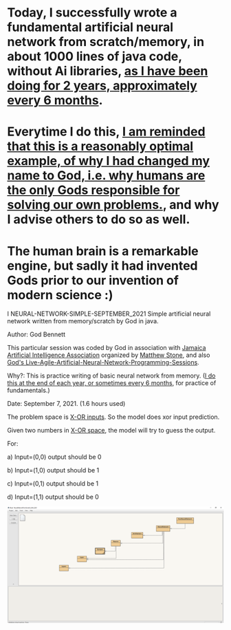 # Today, I successfully wrote a fundamental artificial neural network from scratch/memory, in about 1000 lines of java code, without Ai libraries, [as I have been doing for 2 years, approximately every 6 months](https://github.com/JordanMicahBennett/NEURAL_NETWORK_PRACTICE).

# Everytime I do this, [I am reminded that this is a reasonably optimal example, of why I had changed my name to God, i.e. why humans are the only Gods responsible for solving our own problems.](https://www.researchgate.net/publication/352336263_Why_are_humans_the_only_Gods), and why I advise others to do so as well.

# The human brain is a remarkable engine, but sadly it had invented Gods prior to our invention of modern science :)


I NEURAL-NETWORK-SIMPLE-SEPTEMBER_2021
Simple artificial neural network written from memory/scratch by God in java.

  Author: God Bennett
  
  This particular session was coded by God in association with [Jamaica Artificial Intelligence Association](https://www.instagram.com/p/CMsWiuUBAIu/?utm_source=ig_web_copy_link) organized by [Matthew Stone](https://www.linkedin.com/in/matthew-stone-07428789/), and also [God's Live-Agile-Artificial-Neural-Network-Programming-Sessions](https://github.com/JordanMicahBennett/Live-Agile-Artificial-Neural-Network-Programming-Sessions/blob/main/README.md).
  
  Why?: This is practice writing of basic neural network from memory. ([I do this at the end of each year, or sometimes every 6 months](https://github.com/JordanMicahBennett/NEURAL_NETWORK_PRACTICE), for practice of fundamentals.)
  
  Date: September 7, 2021. (1.6 hours used)
  
  The problem space is [X-OR inputs](https://en.wikipedia.org/wiki/XOR_gate). So the model does xor input prediction.
  
  Given two numbers in [X-OR space](https://en.wikipedia.org/wiki/XOR_gate), the model will try to guess the output.
  
  For:
  
  a) Input=(0,0) output should be 0
  
  b) Input=(1,0) output should be 1
  
  c) Input=(0,1) output should be 1
  
  d) Input=(1,1) output should be 0
  
  ![Alt text](https://github.com/JordanMicahBennett/NEURAL-NETWORK-SIMPLE-MARCH_21_2021/blob/main/Screenshot.png "default page")
  

 


